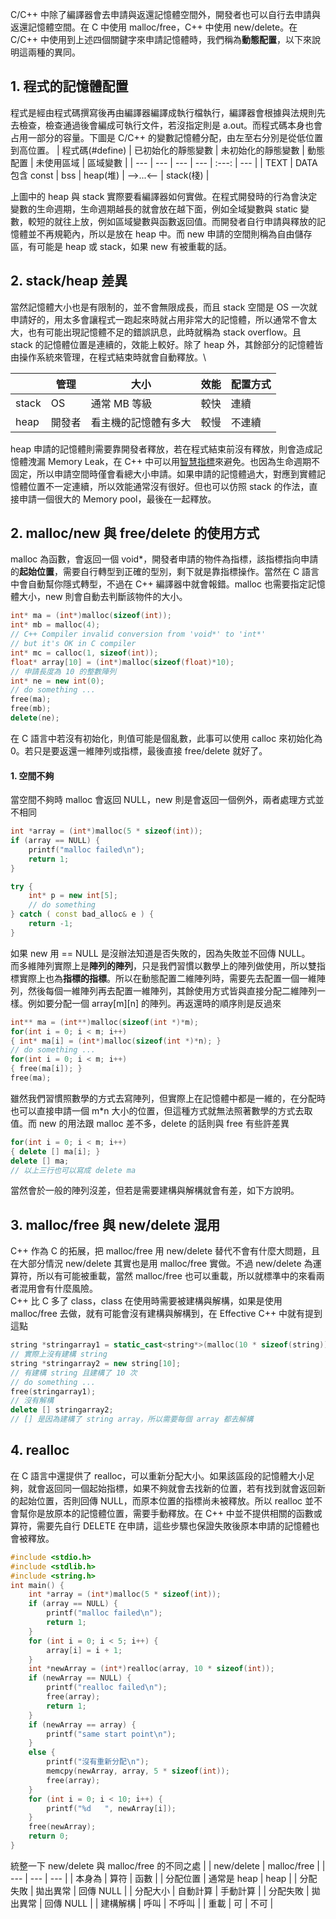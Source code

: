C/C++ 中除了編譯器會去申請與返還記憶體空間外，開發者也可以自行去申請與返還記憶體空間。在 C 中使用 malloc/free，C++ 中使用 new/delete。在 C/C++ 中使用到上述四個關鍵字來申請記憶體時，我們稱為**動態配置**，以下來說明這兩種的異同。

## 1. 程式的記憶體配置
程式是經由程式碼撰寫後再由編譯器編譯成執行檔執行，編譯器會根據與法規則先去檢查，檢查通過後會編成可執行文件，若沒指定則是 a.out。而程式碼本身也會占用一部分的容量。下圖是 C/C++ 的變數記憶體分配，由左至右分別是從低位置到高位置。
| 程式碼(#define) | 已初始化的靜態變數 | 未初始化的靜態變數 | 動態配置 | 未使用區域 | 區域變數 | 
| --- | --- | --- | --- | :---: | --- |
| TEXT | DATA 包含 const | bss | heap(堆) | -->...<-- | stack(棧) |

上圖中的 heap 與 stack 實際要看編譯器如何實做。在程式開發時的行為會決定變數的生命週期，生命週期越長的就會放在越下面，例如全域變數與 static 變數，較短的就往上放，例如區域變數與函數返回值。而開發者自行申請與釋放的記憶體並不再規範內，所以是放在 heap 中。而 new 申請的空間則稱為自由儲存區，有可能是 heap 或 stack，如果 new 有被重載的話。

## 2. stack/heap 差異
當然記憶體大小也是有限制的，並不會無限成長，而且 stack 空間是 OS 一次就申請好的，用太多會讓程式一跑起來時就占用非常大的記憶體，所以通常不會太大，也有可能出現記憶體不足的錯誤訊息，此時就稱為 stack overflow。且 stack 的記憶體位置是連續的，效能上較好。除了 heap 外，其餘部分的記憶體皆由操作系統來管理，在程式結束時就會自動釋放。\

|  | 管理 | 大小 | 效能 | 配置方式 |
| --- | --- | --- | --- | --- |
| stack | OS | 通常 MB 等級 | 較快 | 連續 |
| heap  | 開發者 | 看主機的記憶體有多大 | 較慢 | 不連續 |

heap 申請的記憶體則需要靠開發者釋放，若在程式結束前沒有釋放，則會造成記憶體洩漏 Memory Leak，在 C++ 中可以用[智慧指標](https://github.com/JrPhy/CPP_tutorial/blob/main/Smart_Pointer_%E6%99%BA%E6%85%A7%E6%8C%87%E6%A8%99.md)來避免。也因為生命週期不固定，所以申請空間時僅會看總大小申請。如果申請的記憶體過大，對應到實體記憶體位置不一定連續，所以效能通常沒有很好。但也可以仿照 stack 的作法，直接申請一個很大的 Memory pool，最後在一起釋放。

## 2. malloc/new 與 free/delete 的使用方式
malloc 為函數，會返回一個 void*，開發者申請的物件為指標，該指標指向申請的**起始位置**，需要自行轉型到正確的型別，剩下就是靠指標操作。當然在 C 語言中會自動幫你隱式轉型，不過在 C++ 編譯器中就會報錯。malloc 也需要指定記憶體大小，new 則會自動去判斷該物件的大小。
```cpp
int* ma = (int*)malloc(sizeof(int));
int* mb = malloc(4);
// C++ Compiler invalid conversion from 'void*' to 'int*'
// but it's OK in C compiler
int* mc = calloc(1, sizeof(int));
float* array[10] = (int*)malloc(sizeof(float)*10);
// 申請長度為 10 的整數陣列
int* ne = new int(0);
// do something ...
free(ma);
free(mb);
delete(ne);
```
在 C 語言中若沒有初始化，則值可能是個亂數，此事可以使用 calloc 來初始化為 0。若只是要返還一維陣列或指標，最後直接 free/delete 就好了。
#### 1. 空間不夠
當空間不夠時 malloc 會返回 NULL，new 則是會返回一個例外，兩者處理方式並不相同
```c
int *array = (int*)malloc(5 * sizeof(int));
if (array == NULL) {
    printf("malloc failed\n");
    return 1;
}
```
```cpp
try {
    int* p = new int[5];
    // do something
} catch ( const bad_alloc& e ) {
    return -1;
}
```
如果 new 用 == NULL 是沒辦法知道是否失敗的，因為失敗並不回傳 NULL。\
而多維陣列實際上是**陣列的陣列**，只是我們習慣以數學上的陣列做使用，所以雙指標實際上也為**指標的指標**。所以在動態配置二維陣列時，需要先去配置一個一維陣列，然後每個一維陣列再去配置一維陣列，其餘使用方式皆與直接分配二維陣列一樣。例如要分配一個 array[m][n] 的陣列。再返還時的順序則是反過來
```cpp
int** ma = (int**)malloc(sizeof(int *)*m);
for(int i = 0; i < m; i++)
{ int* ma[i] = (int*)malloc(sizeof(int *)*n); }
// do something ...
for(int i = 0; i < m; i++)
{ free(ma[i]); }
free(ma);
```
雖然我們習慣照數學的方式去寫陣列，但實際上在記憶體中都是一維的，在分配時也可以直接申請一個 m*n 大小的位置，但這種方式就無法照著數學的方式去取值。而 new 的用法跟 malloc 差不多，delete 的話則與 free 有些許差異
```cpp
for(int i = 0; i < m; i++)
{ delete [] ma[i]; }
delete [] ma;
// 以上三行也可以寫成 delete ma
```
當然會於一般的陣列沒差，但若是需要建構與解構就會有差，如下方說明。

## 3. malloc/free 與 new/delete 混用
C++ 作為 C 的拓展，把 malloc/free 用 new/delete 替代不會有什麼大問題，且在大部分情況 new/delete 其實也是用 malloc/free 實做。不過 new/delete 為運算符，所以有可能被重載，當然 malloc/free 也可以重載，所以就標準中的來看兩者混用會有什麼風險。\
C++ 比 C 多了 class，class 在使用時需要被建構與解構，如果是使用 malloc/free 去做，就有可能會沒有建構與解構到，在 Effective C++ 中就有提到這點
```cpp
string *stringarray1 = static_cast<string*>(malloc(10 * sizeof(string)));
// 實際上沒有建構 string
string *stringarray2 = new string[10];
// 有建構 string 且建構了 10 次
// do something ...
free(stringarray1);
// 沒有解構
delete [] stringarray2;
// [] 是因為建構了 string array，所以需要每個 array 都去解構
```

## 4. realloc
在 C 語言中還提供了 realloc，可以重新分配大小。如果該區段的記憶體大小足夠，就會返回同一個起始指標，如果不夠就會去找新的位置，若有找到就會返回新的起始位置，否則回傳 NULL，而原本位置的指標尚未被釋放。所以 realloc 並不會幫你是放原本的記憶體位置，需要手動釋放。在 C++ 中並不提供相關的函數或算符，需要先自行 DELETE 在申請，這些步驟也保證失敗後原本申請的記憶體也會被釋放。
```cpp
#include <stdio.h> 
#include <stdlib.h>
#include <string.h>
int main() {
    int *array = (int*)malloc(5 * sizeof(int));
    if (array == NULL) {
        printf("malloc failed\n");
        return 1;
    }
    for (int i = 0; i < 5; i++) {
        array[i] = i + 1;
    }
    int *newArray = (int*)realloc(array, 10 * sizeof(int));
    if (newArray == NULL) {
        printf("realloc failed\n");
        free(array);
        return 1;
    }
    if (newArray == array) {
        printf("same start point\n");
    } 
    else {
        printf("沒有重新分配\n");
        memcpy(newArray, array, 5 * sizeof(int));
        free(array);
    }
    for (int i = 0; i < 10; i++) {
        printf("%d   ", newArray[i]);
    }
    free(newArray);
    return 0;
}
```

統整一下 new/delete 與 malloc/free 的不同之處
|  | new/delete | malloc/free |
| --- | --- | --- |
| 本身為 | 算符 | 函數 |
| 分配位置 | 通常是 heap | heap |
| 分配失敗 | 拋出異常 | 回傳 NULL |
| 分配大小 | 自動計算 | 手動計算 |
| 分配失敗 | 拋出異常 | 回傳 NULL |
| 建構解構 | 呼叫 | 不呼叫 |
| 重載 | 可 | 不可 |

